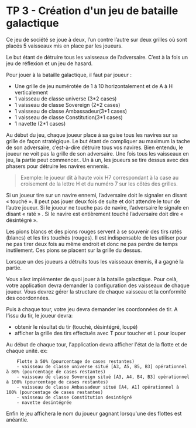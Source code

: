 # TP 3 - Création d'un jeu de bataille galactique

Ce jeu de société se joue à deux, l’un contre l’autre sur deux grilles où sont placés 5 vaisseaux mis en place par les joueurs.

Le but étant de détruire tous les vaisseaux de l’adversaire. C’est à la fois un jeu de réflexion et un jeu de hasard.

Pour jouer à la bataille galactique, il faut par joueur :
* Une grille de jeu numérotée de 1 à 10 horizontalement et de A à H verticalement 
* 1 vaisseau de classe universe (3*2 cases)
* 1 vaisseau de classe Sovereign (2*2 cases)
* 1 vaisseau de classe Ambassadeur(3*1 cases)
* 1 vaisseau de classe Constitution(3*1 cases)
* 1 navette (2*1 cases)

Au début du jeu, chaque joueur place à sa guise tous les navires sur sa grille de façon stratégique. Le but étant de compliquer au maximum la tache de son adversaire, c’est-à-dire détruire tous vos navires. Bien entendu, le joueur ne voit pas la grille de son adversaire.
Une fois tous les vaisseaux en jeu, la partie peut commencer.. Un à un, les joueurs se tire dessus avec des phasers pour détruire les navires ennemis.


> Exemple: le joueur dit à haute voix H7 correspondant à la case au croisement de la lettre H et du numéro 7 sur les côtés des grilles.

Si un joueur tire sur un navire ennemi, l’adversaire doit le signaler en disant « touché ». Il peut pas jouer deux fois de suite et doit attendre le tour de l’autre joueur.
Si le joueur ne touche pas de navire, l’adversaire le signale en disant « raté » .
Si le navire est entièrement touché l’adversaire doit dire « désintégré ».

Les pions blancs et des pions rouges servent à se souvenir des tirs ratés (blancs) et les tirs touchés (rouges). Il est indispensable de les utiliser pour ne pas tirer deux fois au même endroit et donc ne pas perdre de temps inutilement. Ces pions se placent sur la grille du dessus.

Lorsque un des joueurs a détruits tous les vaisseaux énemis, il a gagné la partie.


Vous allez implémenter de quoi jouer à la bataille galactique. 
Pour celà, votre application devra demander la configuration des vaisseaux de chaque joueur. Vous devrez gérer la structure de chaque vaisseau et la conformité des coordonnées.

Puis à chaque tour, votre jeu devra demander les coordonnées de tir. 
A l'issu du tir, le joueur devra:
* obtenir le résultat du tir (touché, désintégré, loupé)
* afficher la grille des tirs effectués avec T pour toucher et L pour louper

Au début de chaque tour, l'application devra afficher l'état de la flotte et de chaque unité.
ex: 

        Flotte à 50% (pourcentage de cases restantes)
        - vaisseau de classe universe situé [A3, A5, B5, B3] opérationnel à 80% (pourcentage de cases restantes)
        - vaisseau de classe Sovereign situé [A3, A4, B4, B3] opérationnel à 100% (pourcentage de cases restantes)
        - vaisseau de classe Ambassadeur situé [A4, A1] opérationnel à 100% (pourcentage de cases restantes)
        - vaisseau de classe Constitution desintégré 
        - navette desintégrée

Enfin le jeu affichera le nom du joueur gagnant lorsqu'une des flottes est anéantie.

